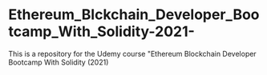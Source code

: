 # Ethereum_Blckchain_Developer_Bootcamp_With_Solidity-2021-
This is a repository for the Udemy course "Ethereum Blockchain Developer Bootcamp With Solidity (2021)
